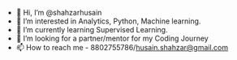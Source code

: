 - 👋 Hi, I’m @shahzarhusain
- 👀 I’m interested in Analytics, Python, Machine learning.
- 🌱 I’m currently learning Supervised Learning.
- 💞️ I’m looking for a partner/mentor for my Coding Journey
- 📫 How to reach me - 8802755786/husain.shahzar@gmail.com

<!---
shahzarhusain/shahzarhusain is a ✨ special ✨ repository because its `README.md` (this file) appears on your GitHub profile.
You can click the Preview link to take a look at your changes.
--->
